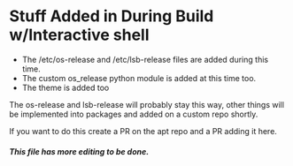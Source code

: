 # Stuff Added in During Build w/Interactive shell

* The /etc/os-release and /etc/lsb-release files are added during this time.
* The custom os_release python module is added at this time too.
* The theme is added too

The os-release and lsb-release will probably stay this way, other things will be implemented into packages and added on a custom repo shortly.

If you want to do this create a PR on the apt repo and a PR adding it here.

##### This file has more editing to be done.
